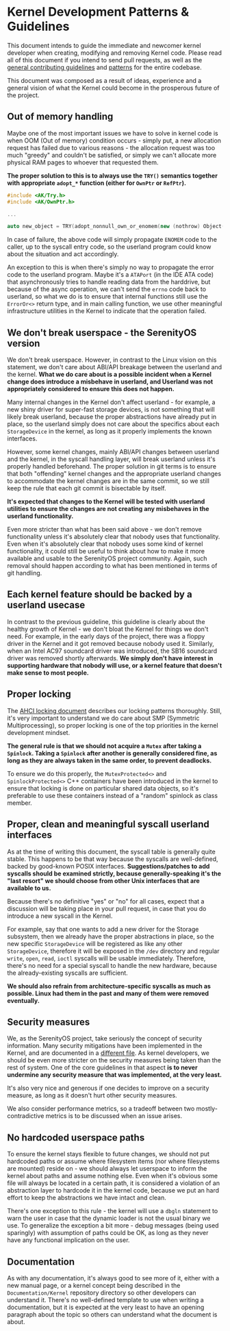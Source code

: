 # Kernel Development Patterns & Guidelines

This document intends to guide the immediate and newcomer kernel developer when creating,
modifying and removing Kernel code.
Please read all of this document if you intend to send pull requests, as well as the [general contributing guidelines](../../CONTRIBUTING.md)
and [patterns](../Patterns.md) for the entire codebase.

This document was composed as a result of ideas, experience and a general vision of what
the Kernel could become in the prosperous future of the project.

## Out of memory handling

Maybe one of the most important issues we have to solve in kernel code is when OOM (Out of memory)
condition occurs - simply put, a new allocation request has failed due to various reasons -
the allocation request was too much "greedy" and couldn't be satisfied, or simply we can't allocate more physical RAM pages
to whoever that requested them.

**The proper solution to this is to always use the `TRY()` semantics together with
appropriate `adopt_*` function (either for `OwnPtr` or `RefPtr`).**

```cpp
#include <AK/Try.h>
#include <AK/OwnPtr.h>

...

auto new_object = TRY(adopt_nonnull_own_or_enomem(new (nothrow) Object(...)));
```

In case of failure, the above code will simply propagate `ENOMEM` code to the caller, up to the syscall entry code,
so the userland program could know about the situation and act accordingly.

An exception to this is when there's simply no way to propagate the error code to the userland program.
Maybe it's a `ATAPort` (in the IDE ATA code) that asynchronously tries to handle reading data from the harddrive,
but because of the async operation, we can't send the `errno` code back to userland, so what we do is
to ensure that internal functions still use the `ErrorOr<>` return type, and in main calling function, we use
other meaningful infrastructure utilities in the Kernel to indicate that the operation failed.

## We don't break userspace - the SerenityOS version

We don't break userspace. However, in contrast to the Linux vision on this statement,
we don't care about ABI/API breakage between the userland and the kernel. **What we do care
about is a possible incident when a Kernel change does introduce a misbehave in userland, and Userland was not
appropriately considered to ensure this does not happen.**

Many internal changes in the Kernel don't affect userland - for example, a new shiny driver
for super-fast storage devices, is not something that will likely break userland, because the
proper abstractions have already put in place, so the userland simply does not care about
the specifics about each `StorageDevice` in the kernel, as long as it properly implements the
known interfaces.

However, some kernel changes, mainly ABI/API changes between userland and the kernel, in the
syscall handling layer, will break userland unless it's properly handled beforehand.
The proper solution in git terms is to ensure that both "offending" kernel changes and the appropriate
userland changes to accommodate the kernel changes are in the same commit, so we still keep the rule that
each git commit is bisectable by itself.

**It's expected that changes to the Kernel will be tested with userland utilities to ensure the changes
are not creating any misbehaves in the userland functionality.**

Even more stricter than what has been said above - we don't remove functionality unless it's absolutely
clear that nobody uses that functionality. Even when it's absolutely clear that nobody uses some kind
of kernel functionality, it could still be useful to think about how to make it more available and usable
to the SerenityOS project community.
Again, such removal should happen according to what has been mentioned in terms of git handling.

## Each kernel feature should be backed by a userland usecase

In contrast to the previous guideline, this guideline is clearly about the healthy growth of Kernel -
we don't bloat the Kernel for things we don't need. For example, in the early days
of the project, there was a floppy driver in the Kernel and it got removed because
nobody used it. Similarly, when an Intel AC97 soundcard driver was introduced, the SB16
soundcard driver was removed shortly afterwards. **We simply don't have interest in supporting
hardware that nobody will use, or a kernel feature that doesn't make sense to most people.**

## Proper locking

The [AHCI locking document](AHCILocking.md) describes our locking patterns thoroughly.
Still, it's very important to understand we do care about SMP (Symmetric Multiprocessing),
so proper locking is one of the top priorities in the kernel development mindset.

**The general rule is that we should not acquire a `Mutex` after taking a `Spinlock`.
Taking a `Spinlock` after another is generally considered fine, as long as they are always
taken in the same order, to prevent deadlocks.**

To ensure we do this properly, the `MutexProtected<>` and `SpinlockProtected<>` C++ containers
have been introduced in the kernel to ensure that locking is done on particular shared data objects,
so it's preferable to use these containers instead of a "random" spinlock as class member.

## Proper, clean and meaningful syscall userland interfaces

As at the time of writing this document, the syscall table is generally quite stable.
This happens to be that way because the syscalls are well-defined, backed by good-known POSIX interfaces.
**Suggestions/patches to add syscalls should be examined strictly, because generally-speaking it's the "last resort"
we should choose from other Unix interfaces that are available to us.**

Because there's no definitive "yes" or "no" for all cases, expect that a discussion will be taking
place in your pull request, in case that you do introduce a new syscall in the Kernel.

For example, say that one wants to add a new driver for the Storage subsystem, then
we already have the proper abstractions in place, so the new specific `StorageDevice` will be registered
as like any other `StorageDevice`, therefore it will be exposed in the `/dev` directory and regular
`write`, `open`, `read`, `ioctl` syscalls will be usable immediately.
Therefore, there's no need for a special syscall to handle the new hardware, because
the already-existing syscalls are sufficient.

**We should also refrain from architecture-specific syscalls as much as possible. Linux had them
in the past and many of them were removed eventually.**

## Security measures

We, as the SerenityOS project, take seriously the concept of security information.
Many security mitigations have been implemented in the Kernel, and are documented in a
[different file](../../Base/usr/share/man/man7/Mitigations.md).
As kernel developers, we should be even more stricter on the security measures being
taken than the rest of system.
One of the core guidelines in that aspect **is to never undermine any security measure
that was implemented, at the very least.**

It's also very nice and generous if one decides to improve on a security measure,
as long as it doesn't hurt other security measures.

We also consider performance metrics, so a tradeoff between two mostly-contradictive metrics
is to be discussed when an issue arises.

## No hardcoded userspace paths

To ensure the kernel stays flexible to future changes, we should not put hardcoded
paths or assume where filesystem items (nor where filesystems are mounted) reside on - we should
always let userspace to inform the kernel about paths and assume nothing else.
Even when it's obvious some file will always be located in a certain path, it is considered
a violation of an abstraction layer to hardcode it in the kernel code, because we put an hard effort
to keep the abstractions we have intact and clean.

There's one exception to this rule - the kernel will use a `dbgln` statement to
warn the user in case that the dynamic loader is not the usual binary we use.
To generalize the exception a bit more - debug messages (being used sparingly) with
assumption of paths could be OK, as long as they never have any functional implication
on the user.

## Documentation

As with any documentation, it's always good to see more of it, either with a new manual page,
or a kernel concept being described in the `Documentation/Kernel` repository directory so other
developers can understand it.
There's no well-defined template to use when writing a documentation, but it is expected
at the very least to have an opening paragraph about the topic so others can understand
what the document is about.
